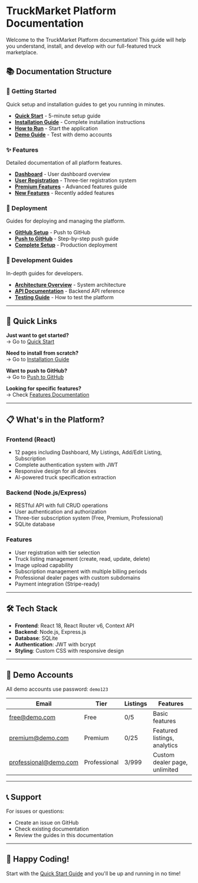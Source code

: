 # TruckMarket Platform Documentation

Welcome to the TruckMarket Platform documentation! This guide will help you understand, install, and develop with our full-featured truck marketplace.

## 📚 Documentation Structure

### 🚀 Getting Started
Quick setup and installation guides to get you running in minutes.

- **[Quick Start](getting-started/QUICK_START.md)** - 5-minute setup guide
- **[Installation Guide](getting-started/INSTALLATION.md)** - Complete installation instructions
- **[How to Run](getting-started/HOW_TO_RUN.md)** - Start the application
- **[Demo Guide](getting-started/DEMO_GUIDE.md)** - Test with demo accounts

### ✨ Features
Detailed documentation of all platform features.

- **[Dashboard](features/DASHBOARD.md)** - User dashboard overview
- **[User Registration](features/USER_REGISTRATION.md)** - Three-tier registration system
- **[Premium Features](features/PREMIUM_FEATURES.md)** - Advanced features guide
- **[New Features](features/NEW_FEATURES.md)** - Recently added features

### 🚢 Deployment
Guides for deploying and managing the platform.

- **[GitHub Setup](deployment/GITHUB_SETUP.md)** - Push to GitHub
- **[Push to GitHub](deployment/PUSH_TO_GITHUB.md)** - Step-by-step push guide
- **[Complete Setup](deployment/COMPLETE_SETUP.md)** - Production deployment

### 📖 Development Guides
In-depth guides for developers.

- **[Architecture Overview](guides/ARCHITECTURE.md)** - System architecture
- **[API Documentation](guides/API.md)** - Backend API reference
- **[Testing Guide](guides/TESTING.md)** - How to test the platform

---

## 🎯 Quick Links

**Just want to get started?**  
→ Go to [Quick Start](getting-started/QUICK_START.md)

**Need to install from scratch?**  
→ Go to [Installation Guide](getting-started/INSTALLATION.md)

**Want to push to GitHub?**  
→ Go to [Push to GitHub](deployment/PUSH_TO_GITHUB.md)

**Looking for specific features?**  
→ Check [Features Documentation](features/)

---

## 📋 What's in the Platform?

### Frontend (React)
- 12 pages including Dashboard, My Listings, Add/Edit Listing, Subscription
- Complete authentication system with JWT
- Responsive design for all devices
- AI-powered truck specification extraction

### Backend (Node.js/Express)
- RESTful API with full CRUD operations
- User authentication and authorization
- Three-tier subscription system (Free, Premium, Professional)
- SQLite database

### Features
- User registration with tier selection
- Truck listing management (create, read, update, delete)
- Image upload capability
- Subscription management with multiple billing periods
- Professional dealer pages with custom subdomains
- Payment integration (Stripe-ready)

---

## 🛠️ Tech Stack

- **Frontend**: React 18, React Router v6, Context API
- **Backend**: Node.js, Express.js
- **Database**: SQLite
- **Authentication**: JWT with bcrypt
- **Styling**: Custom CSS with responsive design

---

## 👥 Demo Accounts

All demo accounts use password: `demo123`

| Email | Tier | Listings | Features |
|-------|------|----------|----------|
| free@demo.com | Free | 0/5 | Basic features |
| premium@demo.com | Premium | 0/25 | Featured listings, analytics |
| professional@demo.com | Professional | 3/999 | Custom dealer page, unlimited |

---

## 📞 Support

For issues or questions:
- Create an issue on GitHub
- Check existing documentation
- Review the guides in this documentation

---

## 🎉 Happy Coding!

Start with the [Quick Start Guide](getting-started/QUICK_START.md) and you'll be up and running in no time!
